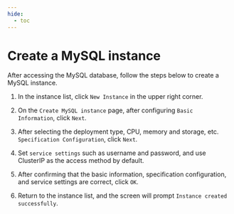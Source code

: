 ```yaml
---
hide:
  - toc
---
```


# Create a MySQL instance

After accessing the MySQL database, follow the steps below to create a MySQL instance.

1. In the instance list, click `New Instance` in the upper right corner.

    <!--screenshot-->

2. On the `Create MySQL instance` page, after configuring `Basic Information`, click `Next`.

    <!--screenshot-->

3. After selecting the deployment type, CPU, memory and storage, etc. `Specification Configuration`, click `Next`.

    <!--screenshot-->

4. Set `service settings` such as username and password, and use ClusterIP as the access method by default.

    <!--screenshot-->

5. After confirming that the basic information, specification configuration, and service settings are correct, click `OK`.

    <!--screenshot-->

6. Return to the instance list, and the screen will prompt `Instance created successfully`.

    <!--screenshot-->